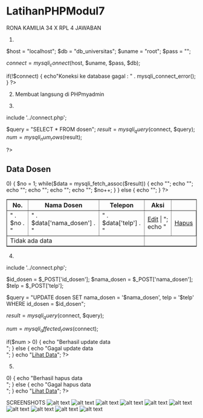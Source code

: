 # LatihanPHPModul7
RONA KAMILIA 34 X RPL 4
 JAWABAN
1. <?php

$host = "localhost";
$db = "db_universitas";
$uname = "root";
$pass = "";

$connect = mysqli_connect($host, $uname, $pass, $db);

if(!$connect)
{
    echo"Koneksi ke database gagal : " . mysqli_connect_error();
}
?>


2. Membuat langsung di PHPmyadmin




3. <?php

include '../connect.php';

$query = "SELECT * FROM dosen";
$result = mysqli_query($connect, $query);
$num = mysqli_num_rows($result);

?>
<!DOCTYPE html>
<html>
<head>
<title></title>
</head>
<body>
    <table border='1'>
    <h2>Data Dosen</h2>
    <tr>
        <th>No.</th>
        <th>Nama Dosen</th>
        <th>Telepon</th>
        <th>Aksi</th>
    </tr>
        <?php
            if($num > 0)
           {
               $no = 1;
               while($data = mysqli_fetch_assoc($result))
               {
                   echo "<tr>";
                   echo "<td>" . $no . "</td>";
                   echo "<td>" . $data['nama_dosen'] . "</td>";
                   echo "<td>" . $data['telp'] . "</td>";
                   echo "<td><a href='form-update.php?id_dosen=" . $data['id_dosen'] . "'>Edit</a> | ";
                   echo "<td><a href='delete.php?id_dosen=" . $data['id_dosen'] . "' onclick='return confirm(\"Apakah Anda yakin ingin menghapus data?\")'>Hapus</a></td>";
                   echo "</tr>";
                   $no++;
               }
           } 
           else
           {
               echo "<td colspan='3'>Tidak ada data</td>";
           }
        ?>
    </table>
</body>
</html>


4. <?php

include '../connect.php';

$id_dosen = $_POST['id_dosen'];
$nama_dosen = $_POST['nama_dosen'];
$telp = $_POST['telp'];

$query = "UPDATE dosen SET nama_dosen = '$nama_dosen', telp = '$telp' WHERE id_dosen = $id_dosen";

$result = mysqli_query($connect, $query);

$num = mysqli_affected_rows($connect);

if($num > 0)
{
    echo "Berhasil update data <br>";
} else {
    echo "Gagal update data <br>";
}
echo "<a href = 'read.php'>Lihat Data</a>";
?>


5.
<?php

include '../connect.php';

$id_dosen = $_GET['id_dosen'];

$query = "DELETE FROM dosen WHERE id_dosen = $id_dosen";

$result = mysqli_query($connect,$query);

$num = mysqli_affected_rows($connect);

    if ($num > 0)
    {
        echo "Berhasil hapus data<br>";
    } else {
        echo "Gagal hapus data<br>";
    }

    echo "<a  href='read.php'>Lihat Data</a>";

?>



SCREENSHOTS
![alt text](https://github.com/ronakamilia27rpl/LatihanPHPModul7/blob/master/Tambah%20data%201.png)
![alt text](https://github.com/ronakamilia27rpl/LatihanPHPModul7/blob/master/Tambah%20data%202.png)
![alt text](https://github.com/ronakamilia27rpl/LatihanPHPModul7/blob/master/Berhasil%20tambah%201.png)
![alt text](https://github.com/ronakamilia27rpl/LatihanPHPModul7/blob/master/Tampilan%20data%201.png)
![alt text](https://github.com/ronakamilia27rpl/LatihanPHPModul7/blob/master/Tampilan%20data%202.png)
![alt text](https://github.com/ronakamilia27rpl/LatihanPHPModul7/blob/master/Update%20data%201.png)
![alt text](https://github.com/ronakamilia27rpl/LatihanPHPModul7/blob/master/Update%20data.png)
![alt text](https://github.com/ronakamilia27rpl/LatihanPHPModul7/blob/master/Hasil%20update.png)
![alt text](https://github.com/ronakamilia27rpl/LatihanPHPModul7/blob/master/Hapus%20data%201.png)
![alt text](https://github.com/ronakamilia27rpl/LatihanPHPModul7/blob/master/Berhasil%20hapus%20data%20.png)





